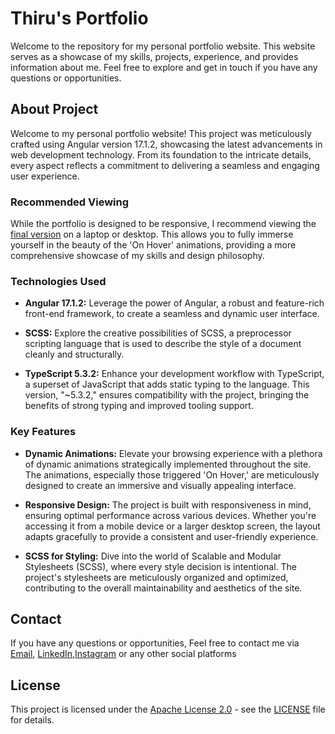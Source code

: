 
# Thiru's Portfolio

Welcome to the repository for my personal portfolio website. This website serves as a showcase of my skills, projects, experience, and provides information about me. Feel free to explore and get in touch if you have any questions or opportunities.

## About Project

Welcome to my personal portfolio website! This project was meticulously crafted using Angular version 17.1.2, showcasing the latest advancements in web development technology. From its foundation to the intricate details, every aspect reflects a commitment to delivering a seamless and engaging user experience.

### Recommended Viewing

While the portfolio is designed to be responsive, I recommend viewing the [final version](https://thirudev50.github.io/portfolio/) on a laptop or desktop. This allows you to fully immerse yourself in the beauty of the 'On Hover' animations, providing a more comprehensive showcase of my skills and design philosophy.

### Technologies Used

- **Angular 17.1.2:** Leverage the power of Angular, a robust and feature-rich front-end framework, to create a seamless and dynamic user interface.

- **SCSS:** Explore the creative possibilities of SCSS, a preprocessor scripting language that is used to describe the style of a document cleanly and structurally.

- **TypeScript 5.3.2:** Enhance your development workflow with TypeScript, a superset of JavaScript that adds static typing to the language. This version, "~5.3.2," ensures compatibility with the project, bringing the benefits of strong typing and improved tooling support.

### Key Features

- **Dynamic Animations:** Elevate your browsing experience with a plethora of dynamic animations strategically implemented throughout the site. The animations, especially those triggered 'On Hover,' are meticulously designed to create an immersive and visually appealing interface.

- **Responsive Design:** The project is built with responsiveness in mind, ensuring optimal performance across various devices. Whether you're accessing it from a mobile device or a larger desktop screen, the layout adapts gracefully to provide a consistent and user-friendly experience.

- **SCSS for Styling:** Dive into the world of Scalable and Modular Stylesheets (SCSS), where every style decision is intentional. The project's stylesheets are meticulously organized and optimized, contributing to the overall maintainability and aesthetics of the site.


## Contact

If you have any questions or opportunities, Feel free to contact me via [Email](mailto:thirudev50@gmail.com), [LinkedIn](https://www.linkedin.com/in/thirumoorthy-n/),[Instagram](https://www.instagram.com/thiru_shady/) or any other social platforms

## License

This project is licensed under the [Apache License 2.0](LICENSE) - see the [LICENSE](LICENSE) file for details.

